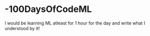 # -100DaysOfCodeML
I would be learning ML atleast for 1 hour for the day and write what I understood by it!
